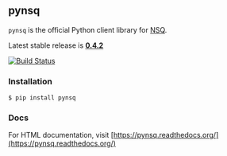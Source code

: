 ## pynsq

`pynsq` is the official Python client library for [NSQ][nsq].

Latest stable release is **[0.4.2][latest_stable]**

[![Build Status](https://secure.travis-ci.org/bitly/pynsq.png)](http://travis-ci.org/bitly/pynsq)

### Installation

    $ pip install pynsq

### Docs

For HTML documentation, visit [https://pynsq.readthedocs.org/](https://pynsq.readthedocs.org/)

[latest_stable]: https://pypi.python.org/pypi?:action=display&name=pynsq&version=0.4.2
[nsq]: https://github.com/bitly/nsq
